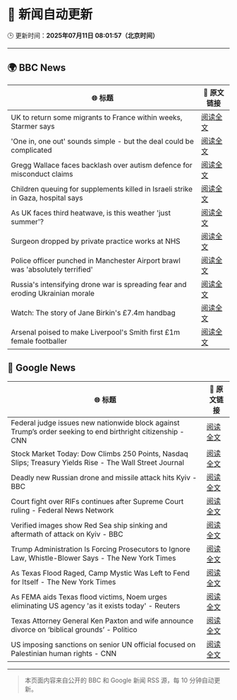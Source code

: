 # 🧠 新闻自动更新

🕒 更新时间：**2025年07月11日 08:01:57（北京时间）**

---

## 🌍 BBC News

| 🌐 标题 | 🔗 原文链接 |
|--------|-------------|
| UK to return some migrants to France within weeks, Starmer says | [阅读全文](https://www.bbc.com/news/articles/c4g2edx410wo) |
| 'One in, one out' sounds simple - but the deal could be complicated | [阅读全文](https://www.bbc.com/news/articles/c8d60djgqndo) |
| Gregg Wallace faces backlash over autism defence for misconduct claims | [阅读全文](https://www.bbc.com/news/articles/cx24lxl85wyo) |
| Children queuing for supplements killed in Israeli strike in Gaza, hospital says | [阅读全文](https://www.bbc.com/news/articles/c4gd01g1gxro) |
| As UK faces third heatwave, is this weather 'just summer'? | [阅读全文](https://www.bbc.com/weather/articles/cwyrw66jkkko) |
| Surgeon dropped by private practice works at NHS | [阅读全文](https://www.bbc.com/news/articles/cev0n2r0d2yo) |
| Police officer punched in Manchester Airport brawl was 'absolutely terrified' | [阅读全文](https://www.bbc.com/news/articles/cvgn8dz3l0lo) |
| Russia's intensifying drone war is spreading fear and eroding Ukrainian morale | [阅读全文](https://www.bbc.com/news/articles/c0m8gn7grn2o) |
| Watch: The story of Jane Birkin's £7.4m handbag | [阅读全文](https://www.bbc.com/news/videos/c24vdnp37d1o) |
| Arsenal poised to make Liverpool's Smith first £1m female footballer | [阅读全文](https://www.bbc.com/sport/football/articles/cp8m517dl99o) |

## 📰 Google News

| 🌐 标题 | 🔗 原文链接 |
|--------|-------------|
| Federal judge issues new nationwide block against Trump’s order seeking to end birthright citizenship - CNN | [阅读全文](https://news.google.com/rss/articles/CBMiiwFBVV95cUxNeENtY1JhaWNuTk1rdm9yZ1FZQjZackpnckg3NkhwU0wxS256djV0bEh4amhkb2VsTjJFOUZwb0R2cTBVT21ONWIwMklHRUNHZzB0dWsyVmdLRDkwRGt1VDZ0NndyTk9rN3JrSk02cDROVkI4UzFTQ0p0TzRFRmxHMjNYbWNJRTBHZkFB0gGQAUFVX3lxTE9oQmtLZ3VBdkhtNG44OEZ0Z3NtXy1ZdmtMNGdTTGk5eC1MVVFxWGhIcm0wNWxFdEtZbXBWNVhZZFdnaTNFX0Z2WE5kRjZSdnhKVW1QQ2xQVUl1TkZXS0NkTWc3NGN3Z2tmSzZtNEtFMFg0em5wUVdUNzVFQTVfZ3c4YUV0akZEcTFXSDZ5RTBFLQ?oc=5) |
| Stock Market Today: Dow Climbs 250 Points, Nasdaq Slips; Treasury Yields Rise - The Wall Street Journal | [阅读全文](https://news.google.com/rss/articles/CBMihwFBVV95cUxQQm1iSkh2NHFWaWlIRVN0Y0FZSEd0b3RRSnRiZTRLbGNGMk45eFBKdzc1MC05dmhQNlc0eWdzRjVtZXJhOFZYSVlEMnJLa19DZG13UkVEUWotWDR4V2xKVUNvcG5XN2d6U0JLRXVJeUZ6bmxGNnlaSmotQUVIeW1Td3ZZdG9mTHM?oc=5) |
| Deadly new Russian drone and missile attack hits Kyiv - BBC | [阅读全文](https://news.google.com/rss/articles/CBMiWkFVX3lxTE1uUWpYNnZrQWxnS0ZUelVxczBwWHpZbWY1dlFpVkpGSElEZUpXUENwejNEQldpQl9TQndFV3p6Nm83NUFPcDZ5cnROS2FDcWpSWmFlZDRGU1lSd9IBX0FVX3lxTFBOVnluSmhUdjRVVkoxQmxSRG50MEdJcjFHNFp5YURMNGg5bTRkYmZkYlMwNlk3UVUyeEQwMi1JUS1HT3pHTGN4QUNubmg0NjIxUF9WS0JEdXFFLWstR3Jj?oc=5) |
| Court fight over RIFs continues after Supreme Court ruling - Federal News Network | [阅读全文](https://news.google.com/rss/articles/CBMirAFBVV95cUxNTFVCQnZSV0F2aDV6dTR4aEgxc1d0QW80SV9Sb1VMQ0hwWmJITHp1dlVmcWszMVJJOEJoVVhXa0dsU3RjbVoyNEZKdVV1bENVcjBPZEtpSkNGSXdQcjVkRXJFa3IxSEhoQWtqNHZoQ3FxWmtwWTBhdVJmaEd3UlpDNHNnQXBwZ1E2UkQtaDBmdlVfbjVnbUViZXNfck9jaEtLdFY3OW00QXNCOVVQ?oc=5) |
| Verified images show Red Sea ship sinking and aftermath of attack on Kyiv - BBC | [阅读全文](https://news.google.com/rss/articles/CBMiVEFVX3lxTE1ycC05cmhmTFJKN2RLS1NTdGJWUm5wa1I4SDUtQnE3NFlTMzFxdnZ2MjVoQVJsbXJULThsT2xXUllzYnY5dG9SR01PbmJZaWZyTnRRYQ?oc=5) |
| Trump Administration Is Forcing Prosecutors to Ignore Law, Whistle-Blower Says - The New York Times | [阅读全文](https://news.google.com/rss/articles/CBMiowFBVV95cUxNRDRDS3VZZGd6c21Fa3JPNnd4cmJ2SkxWNE9JMzNKZ2EtWlBzZzNkMVVkbHEzcTVmZExtNFY1UzVjNDFjQkdHUHlfTVM4amlEQW51Y0I5WW4zeFVVMnNCdWpWMzFLTGdtX0NORGZod1VjR0xfZEZ3a25YSHBIanptWDJKSEg1aFUxSWx3R3BMX0U3N25lalJldGxsVFFVZEF3LTdz?oc=5) |
| As Texas Flood Raged, Camp Mystic Was Left to Fend for Itself - The New York Times | [阅读全文](https://news.google.com/rss/articles/CBMieEFVX3lxTE5KMlZ6M2FwT1VaTGNNeXNaS3RzVUl2ZTNaUEpTVk9WMkN4Y1JGZWQ3cmJ5elVUZHpDM2k4UVNKUE9NSG1Qc2QtQjNmOHpVWUlaREg4SFhkUWdIRjYwVF91Vm1QVVFfTlNhdUN1STJNSEJTdE1iREplNg?oc=5) |
| As FEMA aids Texas flood victims, Noem urges eliminating US agency 'as it exists today' - Reuters | [阅读全文](https://news.google.com/rss/articles/CBMixwFBVV95cUxPVzBob0dtSXJybzF5S1FmV3c0UzFLbWJaMlNFZXpmcGRKdDBvSi1xeDVTTFNDWjdXeFo2UC1tbkVaSmdlYk4xZkljOGY0U1pfcFQyTWhLR2F3am56ZWtUUFpUcURMNHhuaVRMSkhHVUFrV2taUVY2Uk5RMFBDSlFiM0JtdktfNXRIQ0dYREJNZmVaTk90WEJ4bzhTUnBIbDkyVGYteDRQRlJ4WldwZFBBb0pnNER3cGxRRFUtUjR3c09ScURPZjY4?oc=5) |
| Texas Attorney General Ken Paxton and wife announce divorce on ‘biblical grounds’ - Politico | [阅读全文](https://news.google.com/rss/articles/CBMid0FVX3lxTE1HbXpoWUpSbXNIUXVjYUNxeFhVVHhxenFQV19IRk9CVjdXX1dCSVlRTkduel9SczVRN2NLLWMxT1Ytb2QzLUJzWUQ2RUphMzQ1Z0J5NWlIYVkxR2N6eFFUYTZ3MlRuUzlfeGw1OFk3OGRpUWh4aWdv?oc=5) |
| US imposing sanctions on senior UN official focused on Palestinian human rights - CNN | [阅读全文](https://news.google.com/rss/articles/CBMikwFBVV95cUxNbjZlVV91YXJKQ1RwNGpPRURHUkVDYVVZbTYySE1qNVo2RG1RTko3TW9zaWVhS3hzY0Zna2VTT2M3U3M5dEtFbTJsbVl2b01oSVRCYTZ3OGxyT2ZseW8zbkNrSTYzZVp4dHhYb3JjYjM2YnFhQ0NURkp4UWN5cHpCSGlsUkRDSGwtLTlpNDVvZDdVYzjSAZgBQVVfeXFMTUViWldhcXV2SV9xbGZXYUdUXzdidVZ4Mk1ZcnBXMi1qZHl5VXZJdU8tOWNnUHJjcGJJcTJoaWVNakNwRnJ4ZGFhYTNjUFJkbFhqWDZnOXljT2czczVfdEtRSy1ZeGJLYnJmenJSZlM5SElmc2pLZ3VxeXJTSmN3T1ZQQ3ExWEdXQ04zV0ZkMmExZ0JIX2dTY3U?oc=5) |

---
> 本页面内容来自公开的 BBC 和 Google 新闻 RSS 源，每 10 分钟自动更新。